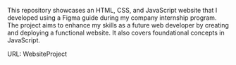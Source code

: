 This repository showcases an HTML, CSS, and JavaScript website that I developed using a Figma guide during my company internship program. The project aims to enhance my skills as a future web developer by creating and deploying a functional website. It also covers foundational concepts in JavaScript.

URL: WebsiteProject
